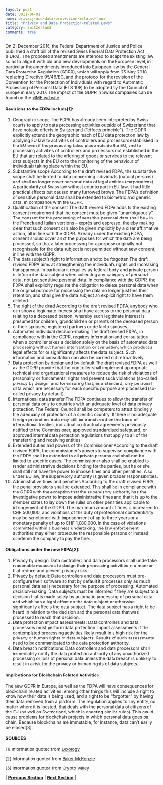 ```yaml
---
layout: post
date: 0011-06-01
name: privacy-and-data-protection-related-laws
title: "Privacy and Data Protection-related Laws"
category: switzerland
comments: true
---
```

 
On 21 December 2016, the Federal Department of Justice and Police published a draft bill of the revised Swiss Federal Data Protection Act (FDPA). The proposed amendments are intended to adapt the existing law so as to align it with old and new developments on the European level, in particular the amendments introduced into European law by the General Data Protection Regulation (GDPR), which will apply from 25 May 2018, replacing Directive 95/46/EC, and the protocol for the revision of the Convention for the Protection of Individuals with regard to Automatic Processing of Personal Data (ETS 108) to be adopted by the Council of Europe in early 2017. The impact of the GDPR in Swiss companies can be found on the [MME website](https://www.mme.ch/en/magazine/magazine-detail/url_magazine/eu_data_protection_serious_impact_on_swiss_companies/). 

#### Revisions to the FDPA include[1]:

   1. Geographic scope
The FDPA has already been interpreted by Swiss courts to apply to data processing activities outside of Switzerland that have notable effects in Switzerland (“effects principle”).
The GDPR explicitly extends the geographic reach of EU data protection law by applying EU law to activities of controllers and processors established in the EU even if the processing takes place outside the EU, and to processing activities of controllers and processors not established in the EU that are related to the offering of goods or services to the relevant data subjects in the EU or to the monitoring of the behaviour of individuals taking place within the EU.
   2. Substantive scope
According to the draft revised FDPA, the substantive scope shall be limited to data concerning individuals (natural persons) and shall no longer cover personal data of legal entities (corporations). A particularity of Swiss law without counterpart in EU law, it had little practical effects but caused many furrowed brows.
The FDPA’s definition of sensitive personal data shall be extended to biometric and genetic data, in compliance with the GDPR.
   3. Qualification of the consent
The draft revised FDPA adds to the existing consent requirement that the consent must be given “unambiguously”. The consent for the processing of sensitive personal data shall be – in the French and Italian versions – exprès and espresso, thereby making clear that such consent can also be given implicitly by a clear affirmative action, all in line with the GDPR.
Already under the existing FDPA, consent should cover all of the purposes for which the data are being processed, so that a later processing for a purpose originally not recognisable for the data subject is not permitted without new consent, in line with the GDPR.
   4. The data subject’s right to information and to be forgotten
The draft revised FDPA aims at strengthening the individual’s rights and increasing transparency. In particular it requires ay federal body and private person to inform the data subject when collecting any category of personal data, not just sensitive personal data. In compliance with the GDPR, the FDPA shall explicitly regulate the obligation to delete personal data when the original purpose for processing the data no longer justifies their retention, and shall give the data subject an explicit right to have them deleted.
   5. The right of the dead
According to the draft revised FDPA, anybody who can show a legitimate interest shall have access to the personal data relating to a deceased person, whereby such legitimate interest is presumed for children, grandchildren or parents of the deceased person or their spouses, registered partners or de facto spouses.
   6. Automated individual decision-making
The draft revised FDPA, in compliance with in the GDPR, requires information and consultation when a controller takes a decision solely on the basis of automated data processing without human intervention or evaluation, which produces legal effects for or significantly affects the data subject. Such information and consultation can also be carried out retroactively.
   7. Data protection by design and by default
The draft revised FDPA as well as the GDPR provide that the controller shall implement appropriate technical and organizational measures to reduce the risk of violations of personality or fundamental rights and prevent such violations (so-called privacy by design) and for ensuring that, as a standard, only personal data which are necessary for each specific purpose are processed (so-called privacy by default).
   8. International data transfer
The FDPA continues to allow the transfer of personal data only to countries with an adequate level of data privacy protection. The Federal Council shall be competent to attest bindingly the adequacy of protection of a specific country. If there is no adequate foreign protection, data may still be transferred on the basis of international treaties, individual contractual agreements previously notified to the Commissioner, approved standardised safeguard, or approved internal data protection regulations that apply to all of the transferring and receiving entities.
   9. Extended duties and powers of the Commissioner
According to the draft revised FDPA, the commissioner’s powers to supervise compliance with the FDPA shall be extended to all private persons and shall not be limited to specific cases. The commissioner also shall be enabled to render administrative decisions binding for the parties, but he or she shall still not have the power to impose fines and other penalties. Also under EU law, the supervisory authority is given broader responsibilities.
   10. Administrative fines and penalties
According to the draft revised FDPA, the penal provisions shall be extended. This shall be in compliance with the GDPR with the exception that the supervisory authority has the investigative power to impose administrative fines and that it is up to the member states to lay down the rules on other penalties applicable to infringement of the GDPR. The maximum amount of fines is increased to CHF 500,000, and violations of the duty of professional confidentiality may be sanctioned with imprisonment of up to three years or a monetary penalty of up to CHF 1,080,000. In the case of violations committed within a business undertaking, the law enforcement authorities may either prosecute the responsible persons or instead condemn the company to pay the fine.

#### Obligations under the new FDPA[2]:
   1. Privacy by design: Data controllers and data processors shall undertake reasonable measures to design their processing activities in a manner that reduce and prevent privacy risks.
   2. Privacy by default: Data controllers and data processors must pre-configure their software so that by default it processes only as much personal data as is necessary for the purpose of processing.
Automated decision-making. Data subjects must be informed if they are subject to a decision that is made solely by automatic processing of personal data and which has a legal effect on the data subject or otherwise significantly affects the data subject. The data subject has a right to be heard in relation to the decision and the personal data that was processed to reach that decision.
   3. Data protection impact assessments: Data controllers and data processors must perform data protection impact assessments if the contemplated processing activities likely result in a high risk for the privacy or human rights of data subjects. Results of such assessments need to be communicated to the data protection authority.
   4. Data breach notifications: Data controllers and data processors shall immediately notify the data protection authority of any unauthorized processing or loss of personal data unless the data breach is unlikely to result in a risk for the privacy or human rights of data subjects.
   
#### Implications for Blockchain Related Activities
The new GDPR in Europe, as well as the FDPA will have consequences for blockchain related activities.
Among other things this will include a right to know how their data is being used, and a right to be “forgotten” by having their data removed from a platform. The regulation applies to any entity, no matter where it is located, that deals with the personal data of citizens of the EU (as well as Switzerland, which is enacting similar rules). This could cause problems for blockchain projects in which personal data goes on chain. Because blockchains are immutable, for instance, data can’t easily be erased[3]. 

#### SOURCES

[1] Information quoted from [Lexology](https://www.lexology.com/library/detail.aspx?g=66873124-2a41-42c8-b60f-d3592e8dacd6)

[2] Information quoted from [Baker McKenzie](http://www.bakermckenzie.com/en/insight/publications/2017/05/switzerland-to-overhaul-its-data/)

[3] Information quoted from [Crypto Valley](https://cryptovalley.swiss/legalities-of-tokenization-in-switzerland-and-the-us/)



| **[Previous Section](https://neo-project.github.io/global-blockchain-compliance-hub//switzerland/switzerland-securities-related-laws.html)** | **[Next Section](https://neo-project.github.io/global-blockchain-compliance-hub//switzerland/switzerland-final-liability.html)** |
